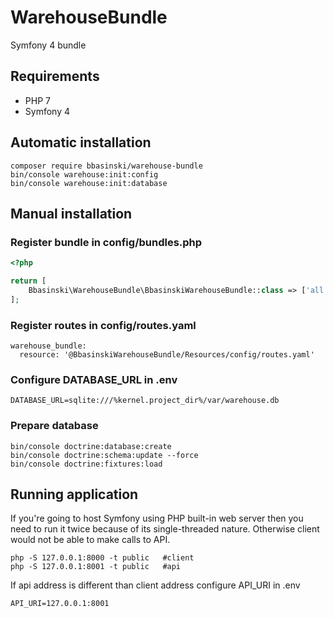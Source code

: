 WarehouseBundle
===============
Symfony 4 bundle

Requirements
------------
* PHP 7
* Symfony 4

Automatic installation
----------------------
```
composer require bbasinski/warehouse-bundle
bin/console warehouse:init:config
bin/console warehouse:init:database
```


Manual installation
------
### Register bundle in config/bundles.php
```php
<?php

return [
    Bbasinski\WarehouseBundle\BbasinskiWarehouseBundle::class => ['all' => true]
];
```

### Register routes in config/routes.yaml
```
warehouse_bundle:
  resource: '@BbasinskiWarehouseBundle/Resources/config/routes.yaml'
```

### Configure DATABASE_URL in .env
```
DATABASE_URL=sqlite:///%kernel.project_dir%/var/warehouse.db
```

### Prepare database
```
bin/console doctrine:database:create
bin/console doctrine:schema:update --force
bin/console doctrine:fixtures:load
```

Running application
-----------
If you're going to host Symfony using PHP built-in web server then you need to run it twice
because of its single-threaded nature. Otherwise client would not be able to make calls to API.

```
php -S 127.0.0.1:8000 -t public   #client
php -S 127.0.0.1:8001 -t public   #api
```

If api address is different than client address configure API_URI in .env
```
API_URI=127.0.0.1:8001
```

